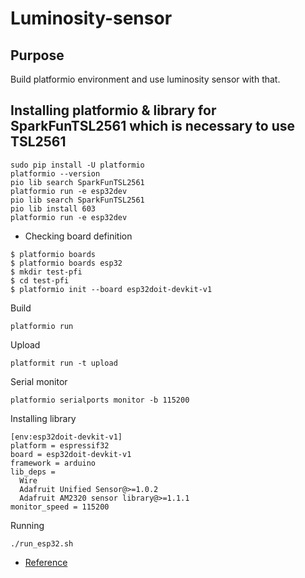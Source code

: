 # Luminosity-sensor

## Purpose 
Build platformio environment and use luminosity sensor with that.

## Installing platformio & library for SparkFunTSL2561 which is necessary to use TSL2561
```
sudo pip install -U platformio
platformio --version
pio lib search SparkFunTSL2561
platformio run -e esp32dev
pio lib search SparkFunTSL2561
pio lib install 603
platformio run -e esp32dev
```

- Checking board definition
```
$ platformio boards
$ platformio boards esp32
$ mkdir test-pfi
$ cd test-pfi
$ platformio init --board esp32doit-devkit-v1
```

Build
```
platformio run
```

Upload
```
platformit run -t upload
```

Serial monitor
```
platformio serialports monitor -b 115200
```

Installing library
```
[env:esp32doit-devkit-v1]
platform = espressif32
board = esp32doit-devkit-v1
framework = arduino
lib_deps =
  Wire
  Adafruit Unified Sensor@>=1.0.2
  Adafruit AM2320 sensor library@>=1.1.1
monitor_speed = 115200
```

Running
```
./run_esp32.sh
```

- [Reference](https://qiita.com/zakkied/items/cbbccdc1be4e4da9f7f9)
